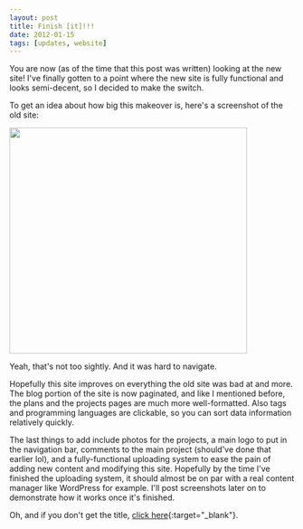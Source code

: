 ```yaml
---
layout: post
title: Finish [it]!!!
date: 2012-01-15
tags: [updates, website]
---
```


You are now (as of the time that this post was written) looking at the new site! I've finally gotten to a point where the new site is fully functional and looks semi-decent, so I decided to make the switch. 

<!--more-->

To get an idea about how big this makeover is, here's a screenshot of the old site: 

<img src="images/oldsite.png" height="400px" width="420px"/> 

Yeah, that's not too sightly. And it was hard to navigate. 

 Hopefully this site improves on everything the old site was bad at and more. The blog portion of the site is now paginated, and like I mentioned before, the plans and the projects pages are much more well-formatted. Also tags and programming languages are clickable, so you can sort data information relatively quickly. 

 The last things to add include photos for the projects, a main logo to put in the navigation bar, comments to the main project (should've done that earlier lol), and a fully-functional uploading system to ease the pain of adding new content and modifying this site. Hopefully by the time I've finished the uploading system, it should almost be on par with a real content manager like WordPress for example. I'll post screenshots later on to demonstrate how it works once it's finished. 

 Oh, and if you don't get the title, [click here](http://www.youtube.com/watch?v=OJeQ6ZKPxyw){:target="_blank"}.